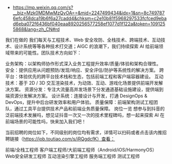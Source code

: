 - https://mp.weixin.qq.com/s?__biz=Mzk0MDMwMzQyOA==&mid=2247499434&idx=1&sn=8c7497876efc458dca19b6f6a27cadd4&chksm=c2e10b81f5968297533fcfced9ebad6eba072f6436bf040eaa8920256577258ef1077d1f122a&token=1091255868&lang=zh_CN#rd



我们在做的
我们每天与工程技术、Web 安全攻防、全栈技术、跨端技术、互动技术、设计系统等等各种技术打交道；AIGC 的浪潮下，我们持续探索 AI 给前端领域带来的可能性。团队技术方向如下：

业务架构：以架构师协作形式深入业务工程提升效率/质量/体验和架构合理性。
安全：提供应用从问题预防/发现/响应、安全评估/防护等系统性的解决方案。
跨平台：体验优先的跨平台技术栈和生态，包括前端工程和客户端容器建设。
互动技术：基于 2D / 3D 交互渲染技术，为动效、互动、游戏化场景提供前端开发解决方案。
资源分发：专注大流量高并发场景下分发通道基础设施建设，提供端到端资源分发解决方案。
设计系统：连接设计与开发，打通 DesignOps & DevOps，提升中后台研发效率和用户体验。
质量保障：前端架构测试工程团队，通过工具平台提供技术产品和前端业务质量保障。
岗位一览
想参与到抖音的泛前端技术发展吗，想见证抖音一次又一次的技术里程碑吗，想一起来探索 AI 在前端场景的可能性吗，快来加入我们吧！

当前招聘的岗位如下，不同级别的岗位均有需求，详情可以扫码或者点击该内推招聘链接（https://job.toutiao.com/s/iRQgdcfK）查看：

前端/全栈工程师
客户端工程师/大前端工程师（Android/iOS/HarmonyOS）
Web安全研发工程师
互动渲染引擎工程师
服务端工程师
测试工程师